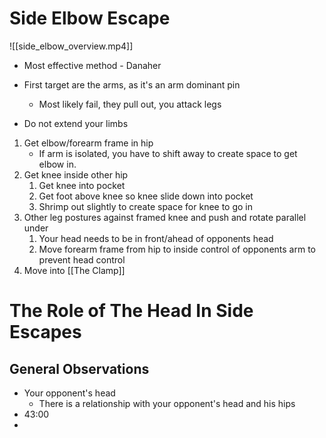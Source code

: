 # Side Elbow Escape

![[side_elbow_overview.mp4]]
- Most effective method - Danaher
- First target are the arms, as it's an arm dominant pin
	- Most likely fail, they pull out, you attack legs

- Do not extend your limbs

1. Get elbow/forearm frame in hip
    - If arm is isolated, you have to shift away to create space to get elbow in.
2. Get knee inside other hip
    1. Get knee into pocket
    2. Get foot above knee so knee slide down into pocket
    3. Shrimp out slightly to create space for knee to go in
3. Other leg postures against framed knee and push and rotate parallel under
    1. Your head needs to be in front/ahead of opponents head
    2. Move forearm frame from hip to inside control of opponents arm to prevent head control
4. Move into [[The Clamp]]

# The Role of The Head In Side Escapes

## General Observations
- Your opponent's head
	- There is a relationship with your opponent's head and his hips
- 43:00
- 
